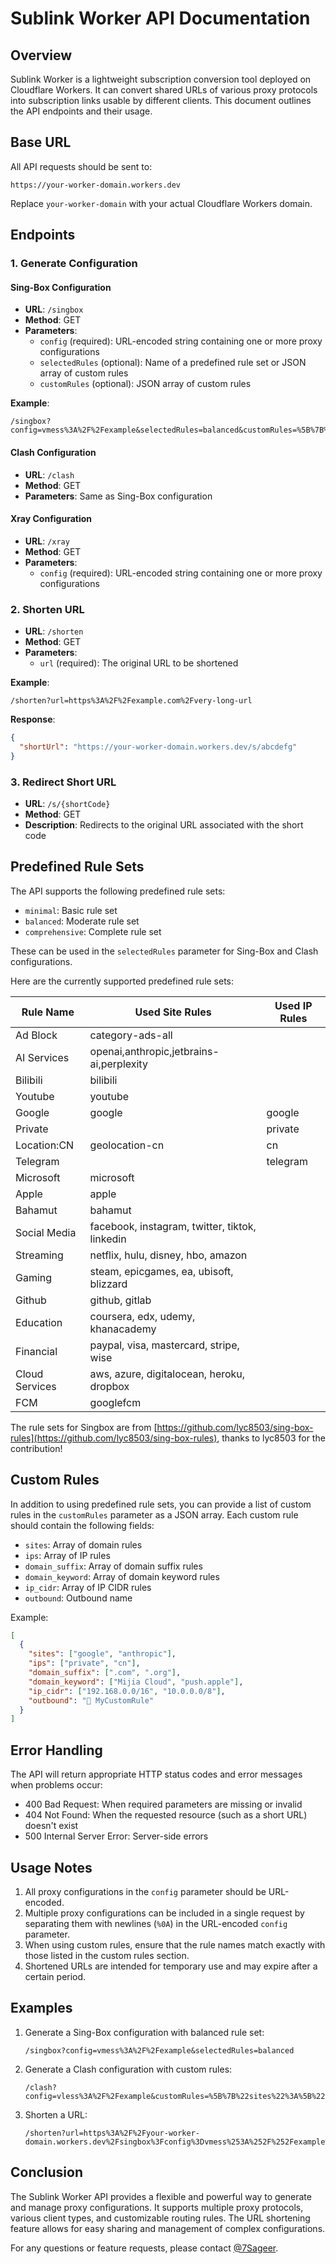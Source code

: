 # Sublink Worker API Documentation

## Overview

Sublink Worker is a lightweight subscription conversion tool deployed on Cloudflare Workers. It can convert shared URLs of various proxy protocols into subscription links usable by different clients. This document outlines the API endpoints and their usage.

## Base URL

All API requests should be sent to:

```
https://your-worker-domain.workers.dev
```

Replace `your-worker-domain` with your actual Cloudflare Workers domain.

## Endpoints

### 1. Generate Configuration

#### Sing-Box Configuration

- **URL**: `/singbox`
- **Method**: GET
- **Parameters**:
  - `config` (required): URL-encoded string containing one or more proxy configurations
  - `selectedRules` (optional): Name of a predefined rule set or JSON array of custom rules
  - `customRules` (optional): JSON array of custom rules

**Example**:
```
/singbox?config=vmess%3A%2F%2Fexample&selectedRules=balanced&customRules=%5B%7B%22sites%22%3A%5B%22example.com%22%5D%2C%22ips%22%3A%5B%22192.168.1.1%22%5D%2C%22domain_suffix%22%3A%5B%22.com%22%5D%2C%22ip_cidr%22%3A%5B%2210.0.0.0%2F8%22%5D%2C%22outbound%22%3A%22MyCustomRule%22%7D%5D
```

#### Clash Configuration

- **URL**: `/clash`
- **Method**: GET
- **Parameters**: Same as Sing-Box configuration

#### Xray Configuration

- **URL**: `/xray`
- **Method**: GET
- **Parameters**:
  - `config` (required): URL-encoded string containing one or more proxy configurations

### 2. Shorten URL

- **URL**: `/shorten`
- **Method**: GET
- **Parameters**:
  - `url` (required): The original URL to be shortened

**Example**:
```
/shorten?url=https%3A%2F%2Fexample.com%2Fvery-long-url
```

**Response**:
```json
{
  "shortUrl": "https://your-worker-domain.workers.dev/s/abcdefg"
}
```

### 3. Redirect Short URL

- **URL**: `/s/{shortCode}`
- **Method**: GET
- **Description**: Redirects to the original URL associated with the short code

## Predefined Rule Sets

The API supports the following predefined rule sets:

- `minimal`: Basic rule set
- `balanced`: Moderate rule set
- `comprehensive`: Complete rule set

These can be used in the `selectedRules` parameter for Sing-Box and Clash configurations.

Here are the currently supported predefined rule sets:

| Rule Name | Used Site Rules | Used IP Rules |
|---|---|---|
| Ad Block | category-ads-all |  |
| AI Services | openai,anthropic,jetbrains-ai,perplexity |  |
| Bilibili | bilibili |  |
| Youtube | youtube |  |
| Google | google | google |
| Private |  | private |
| Location:CN | geolocation-cn | cn |
| Telegram |  | telegram |
| Microsoft | microsoft |  |
| Apple | apple |  |
| Bahamut | bahamut |  |
| Social Media | facebook, instagram, twitter, tiktok, linkedin |  |
| Streaming | netflix, hulu, disney, hbo, amazon |  |
| Gaming | steam, epicgames, ea, ubisoft, blizzard |  |
| Github | github, gitlab |  |
| Education | coursera, edx, udemy, khanacademy |  |
| Financial | paypal, visa, mastercard, stripe, wise |  |
| Cloud Services | aws, azure, digitalocean, heroku, dropbox |  |
| FCM | googlefcm |  |

The rule sets for Singbox are from [https://github.com/lyc8503/sing-box-rules](https://github.com/lyc8503/sing-box-rules), thanks to lyc8503 for the contribution!

## Custom Rules

In addition to using predefined rule sets, you can provide a list of custom rules in the `customRules` parameter as a JSON array. Each custom rule should contain the following fields:

- `sites`: Array of domain rules
- `ips`: Array of IP rules
- `domain_suffix`: Array of domain suffix rules
- `domain_keyword`: Array of domain keyword rules
- `ip_cidr`: Array of IP CIDR rules
- `outbound`: Outbound name

Example:

```json
[
  {
    "sites": ["google", "anthropic"],
    "ips": ["private", "cn"],
    "domain_suffix": [".com", ".org"],
    "domain_keyword": ["Mijia Cloud", "push.apple"],
    "ip_cidr": ["192.168.0.0/16", "10.0.0.0/8"],
    "outbound": "🤪 MyCustomRule"
  }
]
```

## Error Handling

The API will return appropriate HTTP status codes and error messages when problems occur:

- 400 Bad Request: When required parameters are missing or invalid
- 404 Not Found: When the requested resource (such as a short URL) doesn't exist
- 500 Internal Server Error: Server-side errors

## Usage Notes

1. All proxy configurations in the `config` parameter should be URL-encoded.
2. Multiple proxy configurations can be included in a single request by separating them with newlines (`%0A`) in the URL-encoded `config` parameter.
3. When using custom rules, ensure that the rule names match exactly with those listed in the custom rules section.
4. Shortened URLs are intended for temporary use and may expire after a certain period.

## Examples

1. Generate a Sing-Box configuration with balanced rule set:
   ```
   /singbox?config=vmess%3A%2F%2Fexample&selectedRules=balanced
   ```

2. Generate a Clash configuration with custom rules:
   ```
   /clash?config=vless%3A%2F%2Fexample&customRules=%5B%7B%22sites%22%3A%5B%22example.com%22%5D%2C%22ips%22%3A%5B%22192.168.1.1%22%5D%2C%22domain_suffix%22%3A%5B%22.com%22%5D%2C%22domain_keyword%22%3A%5B%22Mijia%20Cloud%22%5D%2C%22ip_cidr%22%3A%5B%2210.0.0.0%2F8%22%5D%2C%22outbound%22%3A%22MyCustomRule%22%7D%5D
   ```

3. Shorten a URL:
   ```
   /shorten?url=https%3A%2F%2Fyour-worker-domain.workers.dev%2Fsingbox%3Fconfig%3Dvmess%253A%252F%252Fexample%26selectedRules%3Dbalanced
   ```

## Conclusion

The Sublink Worker API provides a flexible and powerful way to generate and manage proxy configurations. It supports multiple proxy protocols, various client types, and customizable routing rules. The URL shortening feature allows for easy sharing and management of complex configurations.

For any questions or feature requests, please contact [@7Sageer](https://github.com/7Sageer).